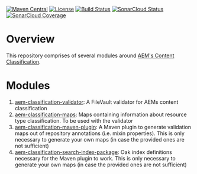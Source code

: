 [![Maven Central](https://img.shields.io/maven-central/v/biz.netcentric.filevault.validator/aem-classification-validator)](https://search.maven.org/artifact/biz.netcentric.filevault.validator/aem-classification-validator)
[![License](https://img.shields.io/badge/License-EPL%201.0-red.svg)](https://opensource.org/licenses/EPL-1.0)
[![Build Status](https://github.com/Netcentric/aem-classification/actions/workflows/maven.yml/badge.svg?branch=master)](https://github.com/Netcentric/aem-classification/actions/workflows/maven.yml)
[![SonarCloud Status](https://sonarcloud.io/api/project_badges/measure?project=Netcentric_aem-classification&metric=alert_status)](https://sonarcloud.io/dashboard?id=Netcentric_aem-classification)
[![SonarCloud Coverage](https://sonarcloud.io/api/project_badges/measure?project=Netcentric_aem-classification&metric=coverage)](https://sonarcloud.io/component_measures?metric=coverage&view=list&id=Netcentric_aem-classification)


# Overview
This repository comprises of several modules around [AEM's Content Classification][1]. 

# Modules

1. [aem-classification-validator][2]: A FileVault validator for AEMs content classification
1. [aem-classification-maps][3]: Maps containing information about resource type classification. To be used with the validator
1. [aem-classification-maven-plugin][4]: A Maven plugin to generate validation maps out of repository annotations (i.e. mixin properties). This is only necessary to generate your own maps (in case the provided ones are not sufficient)
1. [aem-classification-search-index-package][5]: Oak index definitions necessary for the Maven plugin to work. This is only necessary to generate your own maps (in case the provided ones are not sufficient)


[1]: https://experienceleague.adobe.com/docs/experience-manager-65/deploying/upgrading/sustainable-upgrades.html?lang=en#content-classifications
[2]: ./aem-classification-validator
[3]: ./aem-classification-maps
[4]: ./aem-classification-maven-plugin
[5]: ./aem-classification-search-index-package
